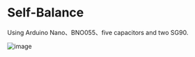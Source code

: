 # Self-Balance
Using Arduino Nano、BNO055、five capacitors and two SG90.

![image](https://ibb.co/cvBgh9D)
